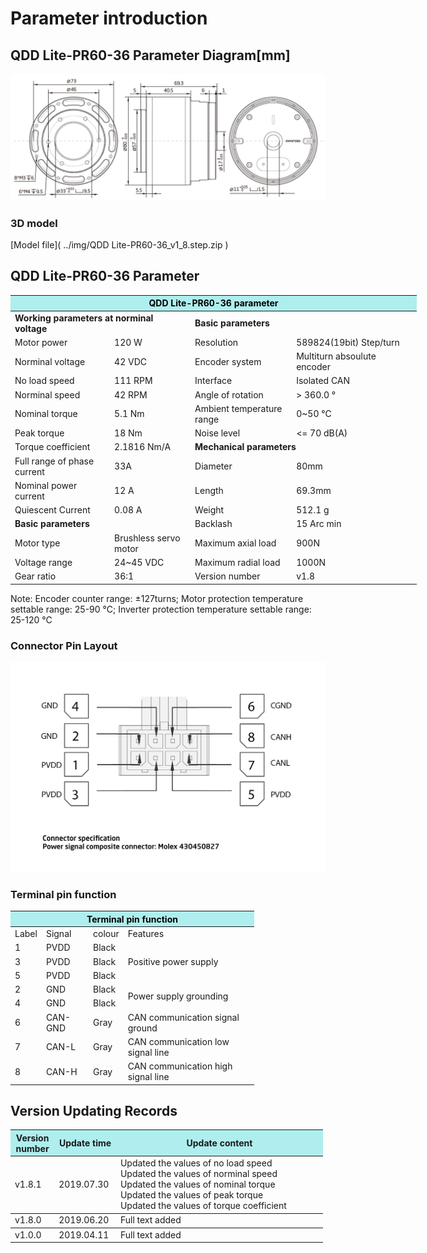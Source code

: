 # Parameter introduction 
## QDD Lite-PR60-36 Parameter Diagram[mm]
![QDD Lite-PR60-36]( ../img/Qdd_C_PR60_36_v1_8sanshitu.png ) 
### 3D model 
[Model file]( ../img/QDD Lite-PR60-36_v1_8.step.zip )


## QDD Lite-PR60-36 Parameter

<table style="width:650px"><thead><tr><th colspan="4" style="background: PaleTurquoise; color: black;">QDD Lite-PR60-36 parameter</th></tr></thead><tbody><tr><td colspan="2"><b>Working parameters at norminal voltage</b></td><td colspan="2"><b>Basic parameters</b></td></tr><tr><td style="width:175px">Motor power</td><td style="width:135px">120 W</td><td style="width:130px">Resolution</td><td style="width:220px">589824(19bit) Step/turn</td></tr><tr><td>Norminal voltage</td><td>42 VDC</td><td style="width:130px">Encoder system</td><td style="width:220px">Multiturn absoulute encoder</td></tr><tr><td>No load speed</td><td>111 RPM</td><td>Interface</td><td>Isolated CAN</td></tr><tr><td>Norminal speed</td><td>42 RPM</td><td>Angle of rotation</td><td>> 360.0 °</td></tr><tr><td>Nominal torque</td><td>5.1 Nm</td><td>Ambient temperature range</td><td>0~50 °C</td></tr><td>Peak torque</td><td>18 Nm</td><td>Noise level</td><td><= 70 dB(A)</td></tr><tr><td>Torque coefficient</td><td>2.1816 Nm/A</td><td colspan="2"><b>Mechanical parameters</b></td></tr><tr><td>Full range of phase current</td><td>33A</td><td style="width:175px">Diameter</td><td style="width:175px">80mm</td></tr><tr><td>Nominal power current</td><td>12 A</td><td>Length</td><td>69.3mm</td></tr><tr><td>Quiescent Current</td><td>0.08 A</td><td>Weight</td><td>512.1 g</td></tr> <tr><td colspan="2"><b>Basic parameters</b></td><td>Backlash</td><td>15 Arc min</td></tr><tr><td>Motor type</td><td>Brushless servo motor</td><td>Maximum axial load</td><td>900N</td></tr><tr><td>Voltage range</td><td>24~45 VDC</td><td>Maximum radial load</td><td>1000N</td></tr><tr><td>Gear ratio</td><td>36:1</td><td>Version number</td><td>v1.8</td></tr></tbody></table>

 Note: Encoder counter range: ±127turns; Motor protection temperature settable range: 25-90 °C; Inverter protection temperature settable range: 25-120 °C

### Connector Pin Layout

<img src="../img/配线2-2.png" style="width:600px">

### Terminal pin function

<table class="tableizer-table" style="width:390px">
 <thead><tr class="tableizer-firstrow"><th colspan="4" style="background: PaleTurquoise; color: black;">Terminal pin function</th></tr></thead><tbody><tr><td>Label</td><td>Signal</td><td>colour</td><td>Features </td></tr><tr><td>1</td><td>PVDD</td><td>Black</td><td rowspan="3">Positive power supply </td></tr><tr><td>3</td><td>PVDD</td><td>Black</td></tr><tr><td>5</td><td>PVDD</td><td>Black</td></tr><tr><td>2</td><td>GND</td><td>Black</td> <td rowspan="2">Power supply grounding</td></tr><tr><td>4</td><td>GND</td><td>Black</td></tr><tr><td>6</td><td>CAN-GND</td><td>Gray</td><td>CAN communication signal ground</td></tr><tr><td>7</td><td>CAN-L</td><td>Gray</td><td>CAN communication low signal line</td></tr><tr><td>8</td><td>CAN-H</td><td>Gray</td><td>CAN communication high signal line</td></tr></tbody></table>
 </tbody></table>

## Version Updating Records


<table style="width:500px"><thead><tr style="background:PaleTurquoise"><th style="width:100px">Version number</th><th style="width:150px">Update time</th><th style="width:3800px">Update content</th></tr></thead><tbody><tr><td>v1.8.1</td><td>2019.07.30</td><td>Updated the values of no load speed <br>Updated the values of norminal speed <br>Updated the values of nominal torque <br>Updated the values of peak torque <br>Updated the values of torque coefficient</th></tr></thead><tbody><tr><td>v1.8.0</td><td>2019.06.20</td><td>Full text added</th></tr></thead><tbody><tr><td>v1.0.0</td><td>2019.04.11</td><td>Full text added</td></tbody></table>
